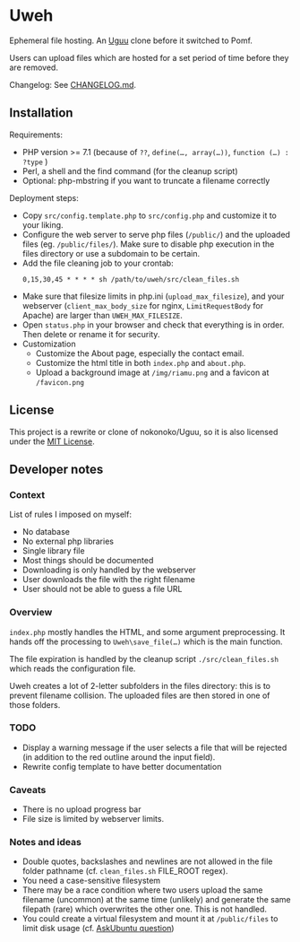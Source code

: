 # Uweh

Ephemeral file hosting. An [Uguu](https://github.com/nokonoko/Uguu) clone before it switched to Pomf.

Users can upload files which are hosted for a set period of time before they are removed.

Changelog: See [CHANGELOG.md](CHANGELOG.md).

## Installation

Requirements:
* PHP version >= 7.1 (because of `??`, `define(…, array(…))`, `function (…) : ?type` )
* Perl, a shell and the find command (for the cleanup script)
* Optional: php-mbstring if you want to truncate a filename correctly

Deployment steps:
- Copy `src/config.template.php` to `src/config.php` and customize it to your liking. 
- Configure the web server to serve php files (`/public/`) and the uploaded files (eg. `/public/files/`). Make sure to disable php execution in the files directory or use a subdomain to be certain.
- Add the file cleaning job to your crontab:
  ```cron
  0,15,30,45 * * * * sh /path/to/uweh/src/clean_files.sh
  ```
- Make sure that filesize limits in php.ini (`upload_max_filesize`), and your webserver (`client_max_body_size` for nginx, `LimitRequestBody` for Apache) are larger than `UWEH_MAX_FILESIZE`.
- Open `status.php` in your browser and check that everything is in order. Then delete or rename it for security.
- Customization
  - Customize the About page, especially the contact email.
  - Customize the html title in both `index.php` and `about.php`.
  - Upload a background image at `/img/riamu.png` and a favicon at `/favicon.png`

## License

This project is a rewrite or clone of nokonoko/Uguu, so it is also licensed under the [MIT License](LICENSE).

## Developer notes

### Context

List of rules I imposed on myself:
- No database
- No external php libraries
- Single library file
- Most things should be documented
- Downloading is only handled by the webserver
- User downloads the file with the right filename
- User should not be able to guess a file URL

### Overview

`index.php` mostly handles the HTML, and some argument preprocessing. It hands off
the processing to `Uweh\save_file(…)` which is the main function.

The file expiration is handled by the cleanup script `./src/clean_files.sh` which reads the configuration file. 

Uweh creates a lot of 2-letter subfolders in the files directory: this is to prevent filename collision.
The uploaded files are then stored in one of those folders.

### TODO

- Display a warning message if the user selects a file that will be rejected (in addition to the red outline around the input field).
- Rewrite config template to have better documentation

### Caveats

- There is no upload progress bar
- File size is limited by webserver limits.

### Notes and ideas

* Double quotes, backslashes and newlines are not allowed in the file folder pathname (cf. `clean_files.sh` FILE_ROOT regex).
* You need a case-sensitive filesystem
* There may be a race condition where two users upload the same filename (uncommon) at the same time (unlikely) and generate the same filepath (rare) which overwrites the other one. This is not handled.
* You could create a virtual filesystem and mount it at `/public/files` to limit disk usage (cf. [AskUbuntu question](https://askubuntu.com/questions/841282/how-to-set-a-file-size-limit-for-a-directory))